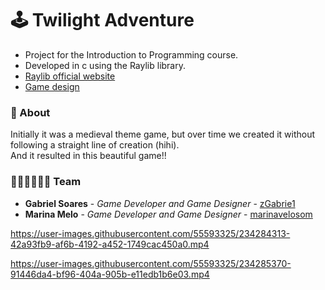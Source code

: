 # 🕹 Twilight Adventure 
- Project for the Introduction to Programming course.
- Developed in c using the Raylib library. 
- [Raylib official website](https://www.raylib.com/)
- [Game design](https://www.figma.com/file/ciJ9Xg0XW6hPVBjg4VvWlr/gameIP?node-id=0%3A1&t=v7Qf8udePFBlxeET-1)

### 🧾 About
Initially it was a medieval theme game, but over time we created it without following a straight line of creation (hihi).<br>
And it resulted in this beautiful game!! 

### 🧙🏿‍♀️🧙🏿‍♂️ Team
- **Gabriel Soares** - *Game Developer and Game Designer* - [zGabrie1](https://github.com/zGabrie1)
- **Marina Melo** - *Game Developer and Game Designer* - [marinavelosom](https://github.com/marinavelosom)

https://user-images.githubusercontent.com/55593325/234284313-42a93fb9-af6b-4192-a452-1749cac450a0.mp4

https://user-images.githubusercontent.com/55593325/234285370-91446da4-bf96-404a-905b-e11edb1b6e03.mp4

